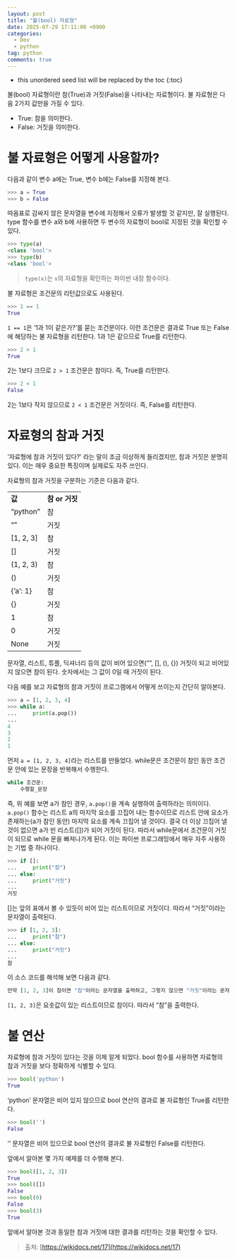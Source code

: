 ```yaml
---
layout: post
title: "불(bool) 자료형"
date: 2025-07-29 17:11:00 +0900
categories: 
  - Dev
  - python
tag: python
comments: true
---
```


* this unordered seed list will be replaced by the toc
{:toc}

불(bool) 자료형이란 참(True)과 거짓(False)을 나타내는 자료형이다. 불 자료형은 다음 2가지 값만을 가질 수 있다.

- True: 참을 의미한다.
- False: 거짓을 의미한다.
 

# 불 자료형은 어떻게 사용할까?

다음과 같이 변수 a에는 True, 변수 b에는 False를 지정해 본다.

```Python
>>> a = True
>>> b = False
```

따옴표로 감싸지 않은 문자열을 변수에 지정해서 오류가 발생할 것 같지만, 잘 실행된다. type 함수를 변수 a와 b에 사용하면 두 변수의 자료형이 bool로 지정된 것을 확인할 수 있다.

```Python
>>> type(a)
<class 'bool'>
>>> type(b)
<class 'bool'>
```

> `type(x)`는 `x`의 자료형을 확인하는 파이썬 내장 함수이다.

불 자료형은 조건문의 리턴값으로도 사용된다.

```Python
>>> 1 == 1
True
```

`1 == 1`은 ‘1과 1이 같은가?’를 묻는 조건문이다. 이런 조건문은 결과로 True 또는 False에 해당하는 불 자료형을 리턴한다. 1과 1은 같으므로 True를 리턴한다.

```Python
>>> 2 > 1
True
```

2는 1보다 크므로 `2 > 1` 조건문은 참이다. 즉, True를 리턴한다.

```Python
>>> 2 < 1
False
```

2는 1보다 작지 않으므로 `2 < 1` 조건문은 거짓이다. 즉, False를 리턴한다.

  

# 자료형의 참과 거짓

‘자료형에 참과 거짓이 있다?’ 라는 말이 조금 이상하게 들리겠지만, 참과 거짓은 분명히 있다. 이는 매우 중요한 특징이며 실제로도 자주 쓰인다.

자료형의 참과 거짓을 구분하는 기준은 다음과 같다.

|   |   |
|---|---|
|**값**|**참 or 거짓**|
|“python”|참|
|“”|거짓|
|[1, 2, 3]|참|
|[]|거짓|
|(1, 2, 3)|참|
|()|거짓|
|{’a’: 1}|참|
|{}|거짓|
|1|참|
|0|거짓|
|None|거짓|

문자열, 리스트, 튜플, 딕셔너리 등의 값이 비어 있으면(””, [], (), {}) 거짓이 되고 비어있지 않으면 참이 된다. 숫자에서는 그 값이 0일 때 거짓이 된다.

다음 예를 보고 자료형의 참과 거짓이 프로그램에서 어떻게 쓰이는지 간단히 알아본다.

```Python
>>> a = [1, 2, 3, 4]
>>> while a:
...     print(a.pop())
...
4
3
2
1
```

먼저 `a = [1, 2, 3, 4]`라는 리스트를 만들었다. while문은 조건문이 참인 동안 조건문 안에 있는 문장을 반복해서 수행한다.

```Python
while 조건문:
	수행할_문장
```

즉, 위 예를 보면 a가 참인 경우, `a.pop()`을 계속 실행하여 출력하라는 의미이다. `a.pop()` 함수는 리스트 a의 마지막 요소를 끄집어 내는 함수이므로 리스트 안에 요소가 존재하는(a가 참인 동안) 마지막 요소를 계속 끄집어 낼 것이다. 결국 더 이상 끄집어 낼 것이 없으면 a가 빈 리스트([])가 되어 거짓이 된다. 따라서 while문에서 조건문이 거짓이 되므로 while 문을 빠져나가게 된다. 이는 파이썬 프로그래밍에서 매우 자주 사용하는 기법 중 하나이다.

```Python
>>> if []:
...     print("참")
... else:
...     print("거짓")
...
거짓
```

[]는 앞의 표에서 볼 수 있듯이 비어 있는 리스트이므로 거짓이다. 따라서 “거짓”이라는 문자열이 출력된다.

```Python
>>> if [1, 2, 3]:
...     print("참")
... else:
...     print("거짓")
...
참
```

이 소스 코드를 해석해 보면 다음과 같다.

```Python
만약 [1, 2, 3]이 참이면 "참"이라는 문자열을 출력하고, 그렇지 않으면 "거짓"이라는 문자열을 출력한다.
```

`[1, 2, 3]`은 요솟값이 있는 리스트이므로 참이다. 따라서 “참”을 출력한다.

  

# 불 연산

자료형에 참과 거짓이 있다는 것을 이제 알게 되었다. bool 함수를 사용하면 자료형의 참과 거짓을 보다 정확하게 식별할 수 있다.

```Python
>>> bool('python')
True
```

‘python’ 문자열은 비어 있지 않으므로 bool 연산의 결과로 불 자료형인 True를 리턴한다.

```Python
>>> bool('')
False
```

‘’ 문자열은 비어 있으므로 bool 연산의 결과로 불 자료형인 False를 리턴한다.

앞에서 알아본 몇 가지 예제를 더 수행해 본다.

```Python
>>> bool([1, 2, 3])
True
>>> bool([])
False
>>> bool(0)
False
>>> bool(3)
True
```

앞에서 알아본 것과 동일한 참과 거짓에 대한 결과를 리턴하는 것을 확인할 수 있다.

  

> 출처: [https://wikidocs.net/17](https://wikidocs.net/17)